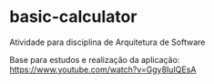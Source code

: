 # basic-calculator
Atividade para disciplina de Arquitetura de Software

Base para estudos e realização da aplicação: https://www.youtube.com/watch?v=Ggy8IuIQEsA
